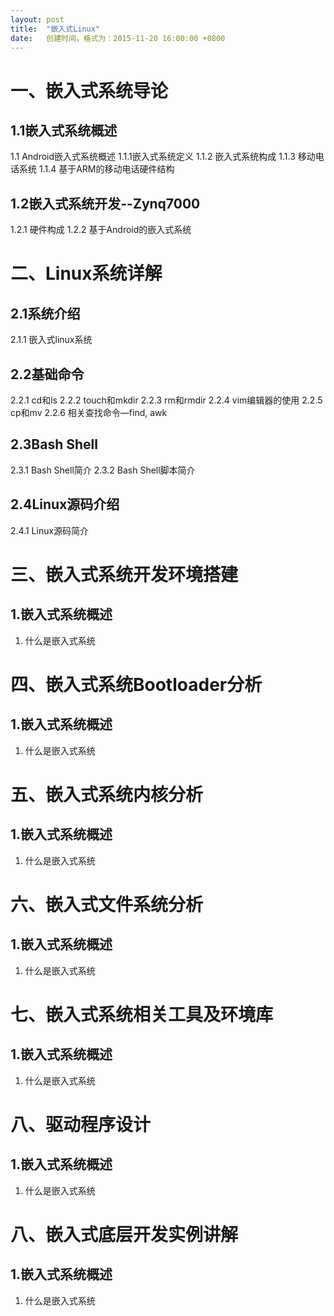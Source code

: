 ```yaml
---
layout: post
title:  "嵌入式Linux"
date:   创建时间，格式为：2015-11-20 16:00:00 +0800
---
```



一、嵌入式系统导论
====================
1.1嵌入式系统概述
---------------------

1.1 Android嵌入式系统概述
1.1.1嵌入式系统定义
1.1.2 嵌入式系统构成
1.1.3 移动电话系统
1.1.4 基于ARM的移动电话硬件结构

1.2嵌入式系统开发--Zynq7000
---------------------

1.2.1 硬件构成
1.2.2 基于Android的嵌入式系统


二、Linux系统详解
====================
2.1系统介绍
---------------------

2.1.1 嵌入式linux系统

2.2基础命令
---------------------

2.2.1 cd和ls
2.2.2 touch和mkdir
2.2.3 rm和rmdir
2.2.4 vim编辑器的使用
2.2.5 cp和mv
2.2.6 相关查找命令—find, awk

2.3Bash Shell
---------------------

2.3.1 Bash Shell简介
2.3.2 Bash Shell脚本简介

2.4Linux源码介绍
---------------------

2.4.1 Linux源码简介    


三、嵌入式系统开发环境搭建
====================
1.嵌入式系统概述
---------------------

1. 什么是嵌入式系统



四、嵌入式系统Bootloader分析
====================
1.嵌入式系统概述
---------------------

1. 什么是嵌入式系统



五、嵌入式系统内核分析
====================
1.嵌入式系统概述
---------------------

1. 什么是嵌入式系统


六、嵌入式文件系统分析      
====================
1.嵌入式系统概述
---------------------

1. 什么是嵌入式系统


七、嵌入式系统相关工具及环境库
====================
1.嵌入式系统概述
---------------------

1. 什么是嵌入式系统



八、驱动程序设计
====================
1.嵌入式系统概述
---------------------

1. 什么是嵌入式系统



八、嵌入式底层开发实例讲解
====================
1.嵌入式系统概述
---------------------

1. 什么是嵌入式系统


